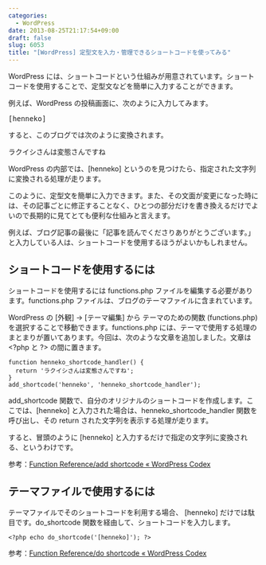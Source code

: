 ```yaml
---
categories:
  - WordPress
date: 2013-08-25T21:17:54+09:00
draft: false
slug: 6053
title: "[WordPress] 定型文を入力・管理できるショートコードを使ってみる"
---
```


WordPress には、ショートコードという仕組みが用意されています。ショートコードを使用することで、定型文などを簡単に入力することができます。

例えば、WordPress の投稿画面に、次のように入力してみます。

<pre>[henneko]</code></pre>

すると、このブログでは次のように変換されます。

<pre>ラクイシさんは変態さんですね</code></pre>

WordPress の内部では、[henneko] というのを見つけたら、指定された文字列に変換される処理が走ります。

このように、定型文を簡単に入力できます。また、その文面が変更になった時には、その記事ごとに修正することなく、ひとつの部分だけを書き換えるだけでよいので長期的に見てとても便利な仕組みと言えます。

例えば、ブログ記事の最後に「記事を読んでくださりありがとうございます。」と入力している人は、ショートコードを使用するほうがよいかもしれません。

## ショートコードを使用するには

ショートコードを使用するには functions.php ファイルを編集する必要があります。functions.php ファイルは、ブログのテーマファイルに含まれています。

WordPress の [外観] → [テーマ編集] から テーマのための関数 (functions.php) を選択することで移動できます。functions.php には、テーマで使用する処理のまとまりが置いてあります。今回は、次のような文章を追加しました。文章は &lt;?php と ?&gt; の間に置きます。

```
function henneko_shortcode_handler() {
  return 'ラクイシさんは変態さんですね';
}
add_shortcode('henneko', 'henneko_shortcode_handler');
```

add_shortcode 関数で、自分のオリジナルのショートコードを作成します。ここでは、[henneko] と入力された場合は、henneko_shortcode_handler 関数を呼び出し、その return された文字列を表示する処理が走ります。

すると、冒頭のように [henneko] と入力するだけで指定の文字列に変換される、というわけです。

参考：[Function Reference/add shortcode « WordPress Codex](http://codex.wordpress.org/Function_Reference/add_shortcode)

## テーマファイルで使用するには

テーマファイルでそのショートコードを利用する場合、 [henneko] だけでは駄目です。do_shortcode 関数を経由して、ショートコードを入力します。

```
<?php echo do_shortcode('[henneko]'); ?>
```

参考：[Function Reference/do shortcode « WordPress Codex](http://codex.wordpress.org/Function_Reference/do_shortcode)
